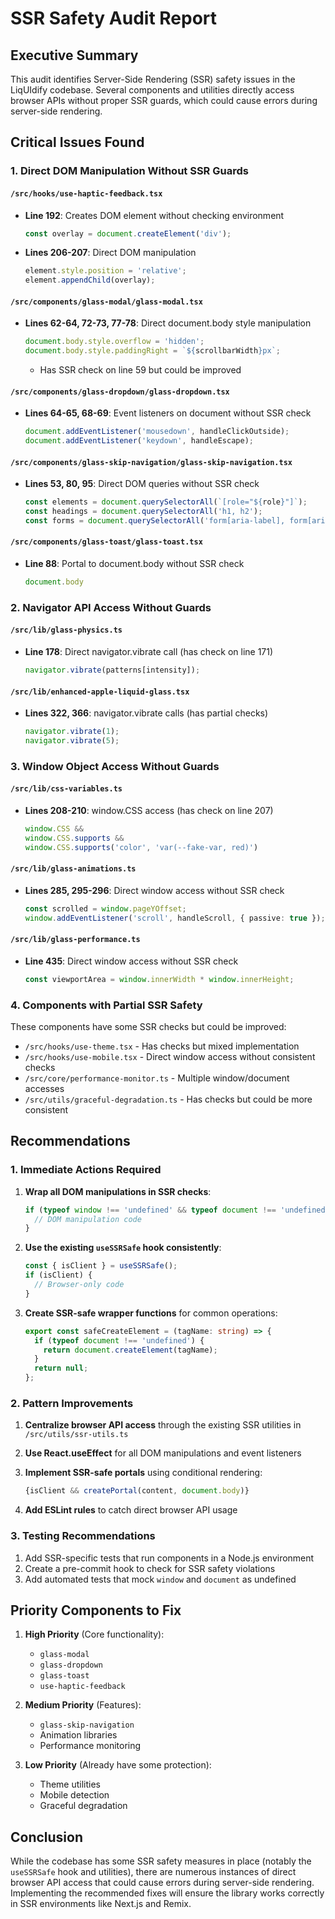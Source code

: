 # SSR Safety Audit Report

## Executive Summary

This audit identifies Server-Side Rendering (SSR) safety issues in the LiqUIdify codebase. Several components and utilities directly access browser APIs without proper SSR guards, which could cause errors during server-side rendering.

## Critical Issues Found

### 1. Direct DOM Manipulation Without SSR Guards

#### `/src/hooks/use-haptic-feedback.tsx`
- **Line 192**: Creates DOM element without checking environment
  ```typescript
  const overlay = document.createElement('div');
  ```
- **Lines 206-207**: Direct DOM manipulation
  ```typescript
  element.style.position = 'relative';
  element.appendChild(overlay);
  ```

#### `/src/components/glass-modal/glass-modal.tsx`
- **Lines 62-64, 72-73, 77-78**: Direct document.body style manipulation
  ```typescript
  document.body.style.overflow = 'hidden';
  document.body.style.paddingRight = `${scrollbarWidth}px`;
  ```
  - Has SSR check on line 59 but could be improved

#### `/src/components/glass-dropdown/glass-dropdown.tsx`
- **Lines 64-65, 68-69**: Event listeners on document without SSR check
  ```typescript
  document.addEventListener('mousedown', handleClickOutside);
  document.addEventListener('keydown', handleEscape);
  ```

#### `/src/components/glass-skip-navigation/glass-skip-navigation.tsx`
- **Lines 53, 80, 95**: Direct DOM queries without SSR check
  ```typescript
  const elements = document.querySelectorAll(`[role="${role}"]`);
  const headings = document.querySelectorAll('h1, h2');
  const forms = document.querySelectorAll('form[aria-label], form[aria-labelledby]');
  ```

#### `/src/components/glass-toast/glass-toast.tsx`
- **Line 88**: Portal to document.body without SSR check
  ```typescript
  document.body
  ```

### 2. Navigator API Access Without Guards

#### `/src/lib/glass-physics.ts`
- **Line 178**: Direct navigator.vibrate call (has check on line 171)
  ```typescript
  navigator.vibrate(patterns[intensity]);
  ```

#### `/src/lib/enhanced-apple-liquid-glass.tsx`
- **Lines 322, 366**: navigator.vibrate calls (has partial checks)
  ```typescript
  navigator.vibrate(1);
  navigator.vibrate(5);
  ```

### 3. Window Object Access Without Guards

#### `/src/lib/css-variables.ts`
- **Lines 208-210**: window.CSS access (has check on line 207)
  ```typescript
  window.CSS &&
  window.CSS.supports &&
  window.CSS.supports('color', 'var(--fake-var, red)')
  ```

#### `/src/lib/glass-animations.ts`
- **Lines 285, 295-296**: Direct window access without SSR check
  ```typescript
  const scrolled = window.pageYOffset;
  window.addEventListener('scroll', handleScroll, { passive: true });
  ```

#### `/src/lib/glass-performance.ts`
- **Line 435**: Direct window access without SSR check
  ```typescript
  const viewportArea = window.innerWidth * window.innerHeight;
  ```

### 4. Components with Partial SSR Safety

These components have some SSR checks but could be improved:

- `/src/hooks/use-theme.tsx` - Has checks but mixed implementation
- `/src/hooks/use-mobile.tsx` - Direct window access without consistent checks
- `/src/core/performance-monitor.ts` - Multiple window/document accesses
- `/src/utils/graceful-degradation.ts` - Has checks but could be more consistent

## Recommendations

### 1. Immediate Actions Required

1. **Wrap all DOM manipulations in SSR checks**:
   ```typescript
   if (typeof window !== 'undefined' && typeof document !== 'undefined') {
     // DOM manipulation code
   }
   ```

2. **Use the existing `useSSRSafe` hook consistently**:
   ```typescript
   const { isClient } = useSSRSafe();
   if (isClient) {
     // Browser-only code
   }
   ```

3. **Create SSR-safe wrapper functions** for common operations:
   ```typescript
   export const safeCreateElement = (tagName: string) => {
     if (typeof document !== 'undefined') {
       return document.createElement(tagName);
     }
     return null;
   };
   ```

### 2. Pattern Improvements

1. **Centralize browser API access** through the existing SSR utilities in `/src/utils/ssr-utils.ts`

2. **Use React.useEffect** for all DOM manipulations and event listeners

3. **Implement SSR-safe portals** using conditional rendering:
   ```typescript
   {isClient && createPortal(content, document.body)}
   ```

4. **Add ESLint rules** to catch direct browser API usage

### 3. Testing Recommendations

1. Add SSR-specific tests that run components in a Node.js environment
2. Create a pre-commit hook to check for SSR safety violations
3. Add automated tests that mock `window` and `document` as undefined

## Priority Components to Fix

1. **High Priority** (Core functionality):
   - `glass-modal`
   - `glass-dropdown`
   - `glass-toast`
   - `use-haptic-feedback`

2. **Medium Priority** (Features):
   - `glass-skip-navigation`
   - Animation libraries
   - Performance monitoring

3. **Low Priority** (Already have some protection):
   - Theme utilities
   - Mobile detection
   - Graceful degradation

## Conclusion

While the codebase has some SSR safety measures in place (notably the `useSSRSafe` hook and utilities), there are numerous instances of direct browser API access that could cause errors during server-side rendering. Implementing the recommended fixes will ensure the library works correctly in SSR environments like Next.js and Remix.